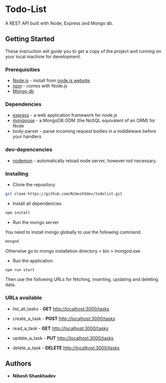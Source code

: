 # Todo-List

A REST API built with Node, Express and Mongo db.

## Getting Started

These instruction will guide you to get a copy of the project and running on your local machine for development.

### Prerequisities

* [Node.js](https://nodejs.org/) - install from [node.js website](https://nodejs.org/)
* [npm](https://www.npmjs.org/) - comes with Node.js
* [Mongo db](https://www.mongodb.com/)

### Dependencies

* [express](http://expressjs.com/) - a web application framework for node.js
* [mongoose](http://mongoosejs.com/) -  a MongoDB ODM (the NoSQL equivalent of an ORM) for Node
* body-parser - parse incoming request bodies in a middleware before your handlers

### dev-depencencies

* [nodemon](https://nodemon.io/) - automatically reload node server, however not necessary.

### Installing

* Clone the repository

```sh
git clone https://github.com/NibeshSdev/todolist.git
```

* Install all dependencies

```sh
npm install
```

* Run the mongo server

You need to install mongo globally to use the following command.

```sh
mongod
```

Otherwise go to mongo installation directory > bin > mongod.exe

* Run the application

```sh
npm run start
```

Then use the following URLs for fetching, inserting, updating and deleting data.

### URLs available

* list_all_tasks - **GET** [http://localhost:3000/tasks](http://localhost:3000/tasks)

* create_a_task - **POST** [http://localhost:3000/tasks](http://localhost:3000/tasks)

* read_a_task - **GET** [http://localhost:3000/tasks](http://localhost:3000/tasks/{taskId})

* update_a_task - **PUT** [http://localhost:3000/tasks](http://localhost:3000/tasks/{taskId})

* delete_a_task - **DELETE** [http://localhost:3000/tasks](http://localhost:3000/tasks/{taskId})

## Authors

* **Nibesh Shankhadev**
